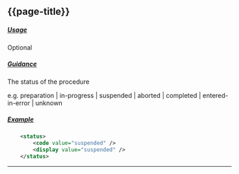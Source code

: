 ## {{page-title}}

<h5><ins>Usage</ins></h5>

<span class="mro-circle optional" title="Optional"></span> Optional


<h5><ins>Guidance</ins></h5>

The status of the procedure

e.g. 	preparation | in-progress | suspended | aborted | completed | entered-in-error | unknown

<h5><ins>Example</ins></h5>

```xml
    <status>
        <code value="suspended" />
        <display value="suspended" />
    </status>

```

---